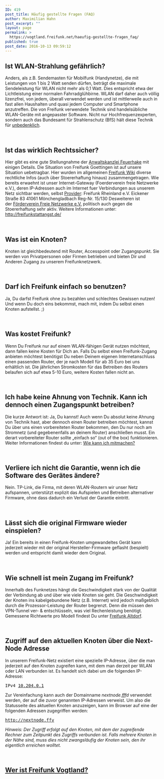 ```yaml
---
ID: 419
post_title: Häufig gestellte Fragen (FAQ)
author: Maximilian Hahn
post_excerpt: ""
layout: page
permalink: >
  https://vogtland.freifunk.net/haeufig-gestellte-fragen_faq/
published: true
post_date: 2016-10-13 09:59:12
---
```

<h2><strong>Ist</strong> WLAN-Strahlung<strong> gefährlich?</strong></h2>
Anders, als z.B. Sendemasten für Mobilfunk (Handynetze), die mit Leistungen von 1 bis 2 Watt senden dürfen, beträgt die maximale Sendeleistung für WLAN nicht mehr als 0,1 Watt. Dies entspricht etwa der Lichtleistung einer normalen Fahrradglühbirne.
WLAN darf daher auch völlig lizenzfrei, von jedem, überall verwendet werden und ist mittlerweile auch in fast allen Haushalten und quasi jedem Computer und Smartphone anzutreffen.
Die von Freifunk verwendete Technik sind handelsübliche WLAN-Geräte mit angepasster Software. Nicht nur Hochfrequenzexperten, sondern auch das Bundesamt für Strahlenschutz (BfS) hält diese Technik für <a href="http://www.bfs.de/DE/themen/emf/hff/anwendung/kabellos/kabellos.html">unbedenklich</a>.

&nbsp;
<h2><strong>Ist das</strong> wirklich<strong> Rechtssicher?</strong></h2>
Hier gibt es eine gute Stellungnahme der <a href="http://www.anwaltskanzlei-feuerhake.de/freifunk">Anwaltskanzlei Feuerhake</a> mit einigen Details. Die Situation von Freifunk Goettingen ist auf unsere Situation uebetragbar. Hier wurden im allgemeinen <a href="https://wiki.freifunk.net/FAQ_Rechtliches">Freifunk Wiki</a> diverse rechtliche Infos (auch über Stoererhaftung hinaus) zusammengetragen. Wie bereits erwaehnt ist unser Internet-Gateway (Foerderverein freie Netzwerke e.V.), deren IP-Adressen auch im Internet fuer Verbindungen aus unserem Netz sichtbar werden, selbst <a href="https://www.bundesnetzagentur.de/SharedDocs/Downloads/DE/Sachgebiete/Telekommunikation/Unternehmen_Institutionen/Anbieterpflichten/Meldepflicht/TKDiensteanbieterPDF.pdf?__blob=publicationFile&amp;v=54">Provider</a>: Freifunk Rheinland e.V. Eickener Straße 83 41061 Mönchengladbach Reg-Nr. 15/130 Desweiteren ist der <a href="https://foerderverein.freie-netzwerke.de/">Förderverein Freie Netzwerke e.V.</a> politisch auch gegen die Stoererhaftung sehr aktiv. Weitere Informationen unter: <a href="http://freifunkstattangst.de/">http://freifunkstattangst.de/</a>

&nbsp;
<h2><strong>Was ist</strong> ein<strong> Knoten?</strong></h2>
Knoten ist gleichbedeutend mit Router, Accesspoint oder Zugangspunkt. Sie werden von Privatpersonen oder Firmen betrieben und bieten Dir und Anderen Zugang zu unserem Freifunknetzwerk.

&nbsp;
<h2><strong>Darf ich</strong> Freifunk<strong> einfach so benutzen?</strong></h2>
Ja, Du darfst Freifunk ohne zu bezahlen und schlechtes Gewissen nutzen! Und wenn Du doch eins bekommst, mach mit, indem Du selbst einen Knoten aufstellst. ;)

&nbsp;
<h2><strong>Was kostet</strong> Freifunk?</h2>
Wenn Du Freifunk nur auf einem WLAN-fähigen Gerät nutzen möchtest, dann fallen keine Kosten für Dich an. Falls Du selbst einen Freifunk-Zugang anbieten möchtest benötigst Du neben Deinem eigenen Internetanschluss einen passenden Router, der je nach Modell für ab 35 Euro bei uns erhältlich ist. Die jährlichen Stromkosten für das Betreiben des Routers belaufen sich auf etwa 5-10 Euro, weitere Kosten fallen nicht an.

&nbsp;
<h2><strong>Ich</strong> habe<strong> keine Ahnung von Technik. Kann ich dennoch einen Zugangspunkt betreiben?</strong></h2>
Die kurze Antwort ist: Ja, Du kannst! Auch wenn Du absolut keine Ahnung von Technik hast, aber dennoch einen Router betreiben möchtest, kannst Du über uns einen vorbereiteten Router bekommen, den Du nur noch am Stromnetz (und gegebenenfalls an deinem Router) anschließen musst. Ein derart vorbereiteter Router sollte „einfach so“ (out of the box) funktionieren. Weiter Informationen findest du unter: <a href="http://vogtland.freifunk.net/?page_id=32">Wie kann ich mitmachen?</a>

&nbsp;
<h2><strong>Verliere ich</strong> nicht<strong> die Garantie, wenn ich die Software des Gerätes ändere?</strong></h2>
Nein. TP-Link, die Firma, mit deren WLAN-Routern wir unser Netz aufspannen, unterstützt explizit das Aufspielen und Betreiben alternativer Firmware, ohne dass dadurch ein Verlust der Garantie eintritt.

&nbsp;
<h2><strong>Lässt sich die</strong> original<strong> Firmware wieder einspielen?</strong></h2>
Ja! Ein bereits in einen Freifunk-Knoten umgewandeltes Gerät kann jederzeit wieder mit der original Hersteller-Firmware geflasht (bespielt) werden und entspricht damit wieder dem Original.

&nbsp;
<h2><strong>Wie schnell ist</strong> mein<strong> Zugang im Freifunk?</strong></h2>
Innerhalb des Funknetzes hängt die Geschwindigkeit stark von der Qualität der Verbindung ab und über wie viele Knoten sie geht. Die Geschwindigkeit der Knoten ins kabelgebundene Netz (z.B. Internet) wird jedoch maßgeblich durch die Prozessor-Leistung der Router begrenzt. Denn die müssen den VPN-Tunnel ver- &amp; entschlüsseln, was viel Rechenleistung benötigt. Gemessene Richtwerte pro Modell findest Du unter <a href="https://wiki.tecff.de/router-vpn-speed">Freifunk Altdorf</a>.

&nbsp;
<h2>Zugriff auf den aktuellen Knoten über die Next-Node Adresse</h2>
In unserem Freifunk-Netz existiert eine spezielle IP-Adresse, über die man jederzeit auf den Knoten zugreifen kann, mit dem man derzeit per WLAN oder LAN verbunden ist. Es handelt sich dabei um die folgenden IP-Adresse:
<pre>IPv4 <a href="http://10.204.0.1/" target="_blank" rel="noopener">10.204.0.1</a></pre>
Zur Vereinfachung kann auch der Domainname <em>nextnode.fffd</em> verwendet werden, der auf die zuvor genannten IP-Adressen verweist. Um also die Statusseite des aktuellen Knoten anzuzeigen, kann im Browser auf eine der folgenden Adressen zugegriffen werden:
<pre><a href="http://nextnode.ffv/" target="_blank" rel="noopener">http://nextnode.ffv</a></pre>
<em>Hinweis: Der Zugriff erfolgt auf den Knoten, mit dem der zugreifende Rechner zum Zeitpunkt des Zugriffs verbunden ist. Falls mehrere Knoten in der Nähe sind, muss dies nicht zwangsläufig der Knoten sein, den ihr eigentlich erreichen wolltet.</em>

&nbsp;
<h2><a href="http://vogtland.freifunk.net/?page_id=29"><strong>Wer ist Freifunk</strong> Vogtland?</a></h2>